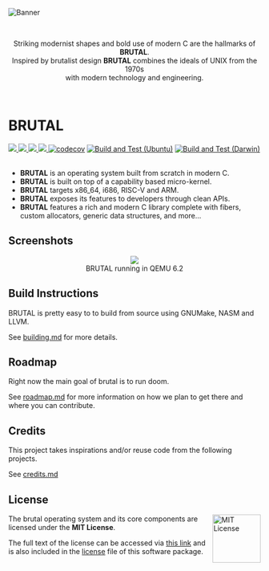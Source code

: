 ![Banner](meta/shared/cover.png)

<br/>

<p align="center">
  Striking modernist shapes and bold use of modern C are the hallmarks of <b>BRUTAL</b>.<br>
  Inspired by brutalist design <b>BRUTAL</b> combines the ideals of UNIX from the 1970s<br> with modern technology and engineering.
</p>

<br/>

# BRUTAL

<a href="https://github.com/brutal-org/brutal/issues">
  <img src="https://img.shields.io/github/issues/brutal-org/brutal">
</a>
<a href="https://github.com/brutal-org/brutal/network">
  <img src="https://img.shields.io/github/forks/brutal-org/brutal">
</a>
<a href="https://github.com/brutal-org/brutal/stargazers">
  <img src="https://img.shields.io/github/stars/brutal-org/brutal">
</a>
<a href="https://github.com/brutal-org/brutal/blob/main/license">
  <img src="https://img.shields.io/github/license/brutal-org/brutal">
</a>
<a href="https://codecov.io/gh/brutal-org/brutal"><img src="https://codecov.io/gh/brutal-org/brutal/branch/main/graph/badge.svg?token=T4R6TEF56Z" alt="codecov"></a>
<a href="https://github.com/brutal-org/brutal/actions/workflows/ubuntu.yml"><img src="https://github.com/brutal-org/brutal/actions/workflows/ubuntu.yml/badge.svg" alt="Build and Test (Ubuntu)"></a>
<a href="https://github.com/brutal-org/brutal/actions/workflows/darwin.yml"><img src="https://github.com/brutal-org/brutal/actions/workflows/darwin.yml/badge.svg" alt="Build and Test (Darwin)"></a>
<br>
<br>

- **BRUTAL** is an operating system built from scratch in modern C.
- **BRUTAL** is built on top of a capability based micro-kernel.
- **BRUTAL** targets x86_64, i686, RISC-V and ARM.
- **BRUTAL** exposes its features to developers through clean APIs.
- **BRUTAL** features a rich and modern C library complete with fibers, custom allocators, generic data structures, and more...

## Screenshots

<p align="center">
<img src="meta/screenshots/2022-03-26.png" />
<br>
BRUTAL running in QEMU 6.2
</p>

## Build Instructions

BRUTAL is pretty easy to to build from source using GNUMake, NASM and LLVM.

See [building.md](meta/building.md) for more details.

## Roadmap

Right now the main goal of brutal is to run doom.

See [roadmap.md](meta/roadmap.md) for more information on how we plan to get there and where you can contribute.

## Credits

This project takes inspirations and/or reuse code from the following projects.

See [credits.md](meta/credits.md)

## License

<a href="https://opensource.org/licenses/MIT">
  <img align="right" height="96" alt="MIT License" src="meta/shared/mit-license.png" />
</a>

The brutal operating system and its core components are licensed under the **MIT License**.

The full text of the license can be accessed via [this link](https://opensource.org/licenses/MIT) and is also included in the [license](license) file of this software package.
